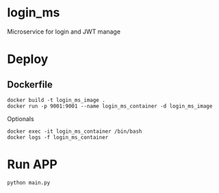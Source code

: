 # login_ms
Microservice for login and JWT manage

# Deploy
## Dockerfile
```
docker build -t login_ms_image .
docker run -p 9001:9001 --name login_ms_container -d login_ms_image
```
Optionals
```
docker exec -it login_ms_container /bin/bash
docker logs -f login_ms_container
```
# Run APP
```
python main.py
```
